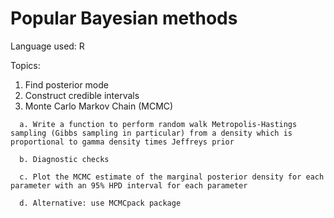 # Popular Bayesian methods
Language used: R

Topics:
  1.   Find posterior mode
  2.   Construct credible intervals
  3.   Monte Carlo Markov Chain (MCMC)
    
      a. Write a function to perform random walk Metropolis-Hastings sampling (Gibbs sampling in particular) from a density which is proportional to gamma density times Jeffreys prior
    
      b. Diagnostic checks

      c. Plot the MCMC estimate of the marginal posterior density for each parameter with an 95% HPD interval for each parameter
      
      d. Alternative: use MCMCpack package

